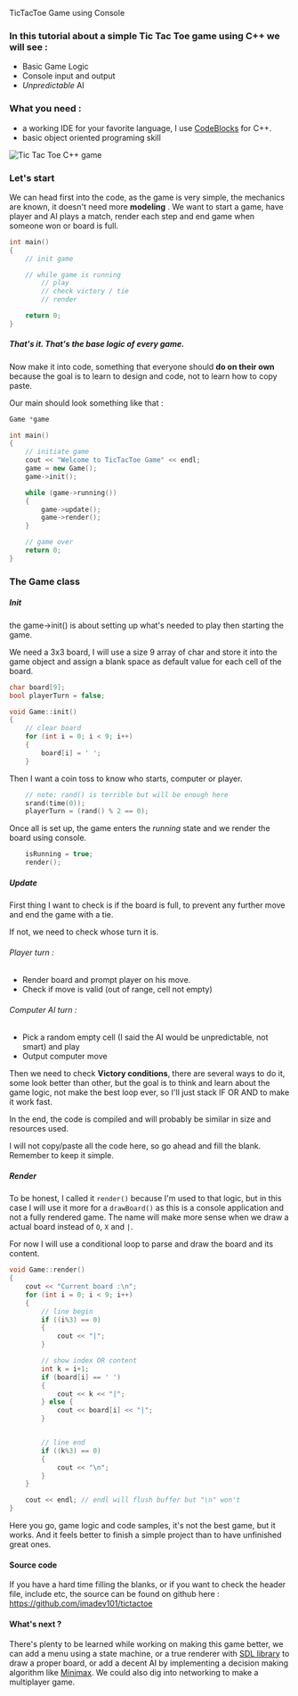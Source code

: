 TicTacToe Game using Console

### In this tutorial about a simple Tic Tac Toe game using C++ we will see :
* Basic Game Logic
* Console input and output
* *Unpredictable* AI

### What you need :
* a working IDE for your favorite language, I use [CodeBlocks](www.codeblocks.org) for C++.
* basic object oriented programing skill

![Tic Tac Toe C++ game](https://cdn.steemitimages.com/DQmUtjNEJTnxKkJFgD3AGVQHpD5CMsNyoqkMT4TAjXqjyWW/image.png)

### Let's start

We can head first into the code, as the game is very simple, the mechanics are known, it doesn't need more **modeling** . We want to start a game, have player and AI plays a match, render each step and end game when someone won or board is full.

```cpp
int main()
{
    // init game

    // while game is running
        // play
        // check victory / tie
        // render

    return 0;
}
```

##### That's it. That's the base logic of every game.

Now make it into code, something that everyone should **do on their own** because the goal is to learn to design and code, not to learn how to copy paste.

Our main should look something like that :


```cpp
Game *game

int main()
{
    // initiate game
    cout << "Welcome to TicTacToe Game" << endl;
    game = new Game();
    game->init();

    while (game->running())
    {
        game->update();
        game->render();
    }

    // game over
    return 0;
}
```

### The Game class

##### Init

the game->init() is about setting up what's needed to play then starting the game. 

We need a 3x3 board, I will use a size 9 array of char and store it into the game object and assign a blank space as default value for each cell of the board.

```cpp
char board[9];
bool playerTurn = false;

void Game::init()
{
    // clear board
    for (int i = 0; i < 9; i++)
    {
        board[i] = ' ';
    }
```

Then I want a coin toss to know who starts, computer or player.

```cpp
    // note: rand() is terrible but will be enough here
    srand(time(0));
    playerTurn = (rand() % 2 == 0);
```

Once all is set up, the game enters the *running* state and we render the board using console. 

```cpp
    isRunning = true;
    render();
```

##### Update

First thing I want to check is if the board is full, to prevent any further move and end the game with a tie.

If not, we need to check whose turn it is.

###### Player turn :
* Render board and prompt player on his move.
* Check if move is valid (out of range, cell not empty)

###### Computer AI turn :
* Pick a random empty cell (I said the AI would be unpredictable, not smart) and play
* Output computer move

Then we need to check **Victory conditions**, there are several ways to do it, some look better than other, but the goal is to think and learn about the game logic, not make the best loop ever, so I'll just stack IF OR AND to make it work fast.

In the end, the code is compiled and will probably be similar in size and resources used.

I will not copy/paste all the code here, so go ahead and fill the blank. Remember to keep it simple.

##### Render

To be honest, I called it `render()` because I'm used to that logic, but in this case I will use it more for a `drawBoard()` as this is a console application and not a fully rendered game. The name will make more sense when we draw a actual board instead of `O`, `X` and `|`.

For now I will use a conditional loop to parse and draw the board and its content.

```cpp
void Game::render()
{
    cout << "Current board :\n";
    for (int i = 0; i < 9; i++)
    {
        // line begin
        if ((i%3) == 0)
        {
            cout << "|";
        }

        // show index OR content
        int k = i+1;
        if (board[i] == ' ')
        {
            cout << k << "|";
        } else {
            cout << board[i] << "|";
        }


        // line end
        if ((k%3) == 0)
        {
            cout << "\n";
        }
    }

    cout << endl; // endl will flush buffer but "\n" won't
}
```

Here you go, game logic and code samples, it's not the best game, but it works. And it feels better to finish a simple project than to have unfinished great ones.

#### Source code

If you have a hard time filling the blanks, or if you want to check the header file, include etc, the source can be found on github here : https://github.com/imadev101/tictactoe

#### What's next ?

There's plenty to be learned while working on making this game better, we can add a menu using a state machine, or a true renderer with [SDL library](https://www.libsdl.org/) to draw a proper board, or add a decent AI by implementing a decision making algorithm like [Minimax](https://en.wikipedia.org/wiki/Minimax). We could also dig into networking to make a multiplayer game.
